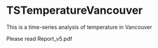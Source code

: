 # TSTemperatureVancouver
This is a time-series analysis of temperature in Vancouver

Please read Report_v5.pdf
